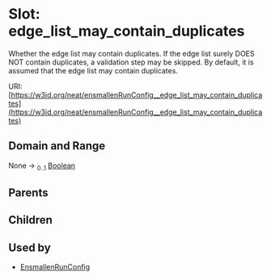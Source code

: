 
# Slot: edge_list_may_contain_duplicates


Whether the edge list may contain duplicates. If the edge list surely DOES NOT contain duplicates, a validation step may be skipped. By default, it is assumed that the edge list may contain duplicates.

URI: [https://w3id.org/neat/ensmallenRunConfig__edge_list_may_contain_duplicates](https://w3id.org/neat/ensmallenRunConfig__edge_list_may_contain_duplicates)


## Domain and Range

None &#8594;  <sub>0..1</sub> [Boolean](types/Boolean.md)

## Parents


## Children


## Used by

 * [EnsmallenRunConfig](EnsmallenRunConfig.md)
